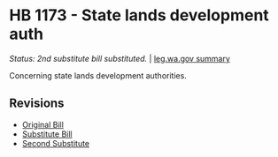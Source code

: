 # HB 1173 - State lands development auth
*Status: 2nd substitute bill substituted.* | [leg.wa.gov summary](https://app.leg.wa.gov/billsummary?BillNumber=1173&Year=2021)

Concerning state lands development authorities.

## Revisions
* [Original Bill](1/)
* [Substitute Bill](S/)
* [Second Substitute](S2/)